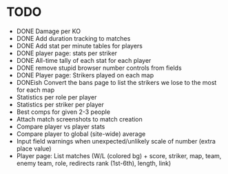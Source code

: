 # TODO
- DONE Damage per KO
- DONE Add duration tracking to matches
- DONE Add stat per minute tables for players
- DONE player page: stats per striker
- DONE All-time tally of each stat for each player
- DONE remove stupid browser number controls from fields
- DONE Player page: Strikers played on each map
- DONEish Convert the bans page to list the strikers we lose to the most for each map
- Statistics per role per player
- Statistics per striker per player
- Best comps for given 2-3 people
- Attach match screenshots to match creation
- Compare player vs player stats
- Compare player to global (site-wide) average
- Input field warnings when unexpected/unlikely scale of number (extra place value)
- Player page: List matches (W/L (colored bg) + score, striker, map, team, enemy team, role, redirects rank (1st-6th), length, link)